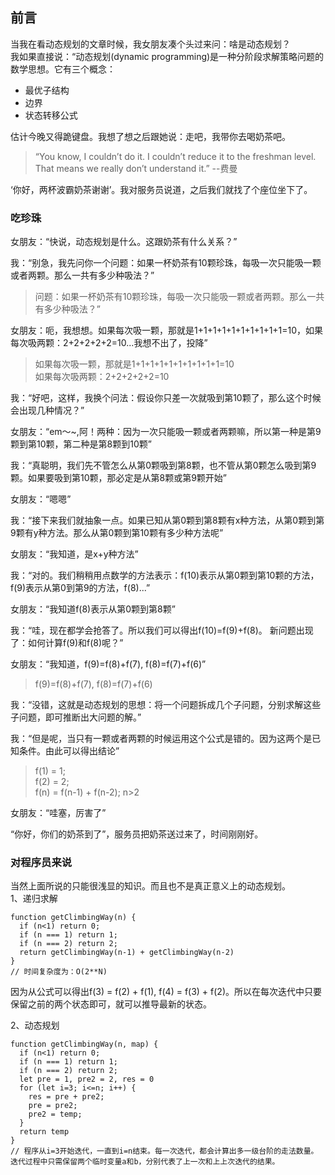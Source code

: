 ## 前言
当我在看动态规划的文章时候，我女朋友凑个头过来问：啥是动态规划？  
我如果直接说：“动态规划(dynamic programming)是一种分阶段求解策略问题的数学思想。它有三个概念：  
* 最优子结构
* 边界
* 状态转移公式

估计今晚又得跪键盘。我想了想之后跟她说：走吧，我带你去喝奶茶吧。
> “You know, I couldn’t do it. I couldn’t reduce it to the freshman level. That means we really don’t understand it.” --费曼

‘你好，两杯波霸奶茶谢谢’。我对服务员说道，之后我们就找了个座位坐下了。  
### 吃珍珠
女朋友：“快说，动态规划是什么。这跟奶茶有什么关系？”  

我：“别急，我先问你一个问题：如果一杯奶茶有10颗珍珠，每吸一次只能吸一颗或者两颗。那么一共有多少种吸法？”  
> 问题：如果一杯奶茶有10颗珍珠，每吸一次只能吸一颗或者两颗。那么一共有多少种吸法？” 

女朋友：呃，我想想。如果每次吸一颗，那就是1+1+1+1+1+1+1+1+1+1=10，如果每次吸两颗：2+2+2+2+2=10...我想不出了，投降”   
> 如果每次吸一颗，那就是1+1+1+1+1+1+1+1+1+1=10  
> 如果每次吸两颗：2+2+2+2+2=10

我：“好吧，这样，我换个问法：假设你只差一次就吸到第10颗了，那么这个时候会出现几种情况？” 

女朋友：“em～~,阿！两种：因为一次只能吸一颗或者两颗嘛，所以第一种是第9颗到第10颗，第二种是第8颗到10颗”  

我：“真聪明，我们先不管怎么从第0颗吸到第8颗，也不管从第0颗怎么吸到第9颗。如果要吸到第10颗，那必定是从第8颗或第9颗开始”  

女朋友：“嗯嗯”  

我：“接下来我们就抽象一点。如果已知从第0颗到第8颗有x种方法，从第0颗到第9颗有y种方法。那么从第0颗到第10颗有多少种方法呢”  

女朋友：“我知道，是x+y种方法”  

我：“对的。我们稍稍用点数学的方法表示：f(10)表示从第0颗到第10颗的方法，f(9)表示从第0到第9的方法，f(8)...”  

女朋友：“我知道f(8)表示从第0颗到第8颗”  

我：“哇，现在都学会抢答了。所以我们可以得出f(10)=f(9)+f(8)。 新问题出现了：如何计算f(9)和f(8)呢？”  

女朋友：“我知道，f(9)=f(8)+f(7), f(8)=f(7)+f(6)”
> f(9)=f(8)+f(7), f(8)=f(7)+f(6)

我：“没错，这就是动态规划的思想：将一个问题拆成几个子问题，分别求解这些子问题，即可推断出大问题的解。”  

我：“但是呢，当只有一颗或者两颗的时候运用这个公式是错的。因为这两个是已知条件。由此可以得出结论”  
>f(1) = 1;  
>f(2) = 2;  
>f(n) = f(n-1) + f(n-2); n>2  

女朋友：“哇塞，厉害了”  

“你好，你们的奶茶到了”，服务员把奶茶送过来了，时间刚刚好。  

### 对程序员来说
当然上面所说的只能很浅显的知识。而且也不是真正意义上的动态规划。  
1、递归求解
```
function getClimbingWay(n) {
  if (n<1) return 0;
  if (n === 1) return 1;
  if (n === 2) return 2;
  return getClimbingWay(n-1) + getClimbingWay(n-2)
}
// 时间复杂度为：O(2**N)
```

因为从公式可以得出f(3) = f(2) + f(1), f(4) = f(3) + f(2)。所以在每次迭代中只要保留之前的两个状态即可，就可以推导最新的状态。   

2、动态规划
```
function getClimbingWay(n, map) {
  if (n<1) return 0;
  if (n === 1) return 1;
  if (n === 2) return 2;
  let pre = 1, pre2 = 2, res = 0
  for (let i=3; i<=n; i++) {
    res = pre + pre2;
    pre = pre2;
    pre2 = temp;
  } 
  return temp
}
// 程序从i=3开始迭代，一直到i=n结束。每一次迭代，都会计算出多一级台阶的走法数量。迭代过程中只需保留两个临时变量a和b，分别代表了上一次和上上次迭代的结果。
```





